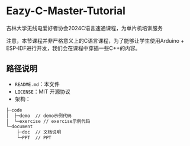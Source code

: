 # Eazy-C-Master-Tutorial

吉林大学无线电爱好者协会2024C语言速通课程，为单片机培训服务

注意，本节课程并非严格意义上的C语言课程，为了能够让学生使用Arduino + ESP-IDF进行开发，我们会在课程中穿插一些C++的内容。

## 路径说明

- `README.md`：本文件
- `LICENSE`：MIT 开源协议
- 架构：

```bash
├─code
│  ├─demo  // demo示例代码
│  └─exercise // exercise示例代码
└─document 
    ├─doc  // 文档说明
    └─PPT  // PPT
```
